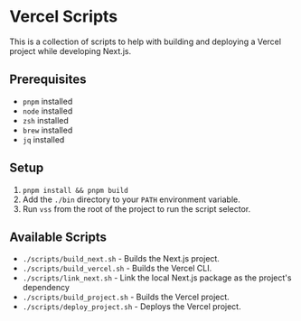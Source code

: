 # Vercel Scripts

This is a collection of scripts to help with building and deploying a Vercel
project while developing Next.js.

## Prerequisites

- `pnpm` installed
- `node` installed
- `zsh` installed
- `brew` installed
- `jq` installed

## Setup

1. `pnpm install && pnpm build`
2. Add the `./bin` directory to your `PATH` environment variable.
3. Run `vss` from the root of the project to run the script selector.

## Available Scripts

- `./scripts/build_next.sh` - Builds the Next.js project.
- `./scripts/build_vercel.sh` - Builds the Vercel CLI.
- `./scripts/link_next.sh` - Link the local Next.js package as the project's dependency
- `./scripts/build_project.sh` - Builds the Vercel project.
- `./scripts/deploy_project.sh` - Deploys the Vercel project.
